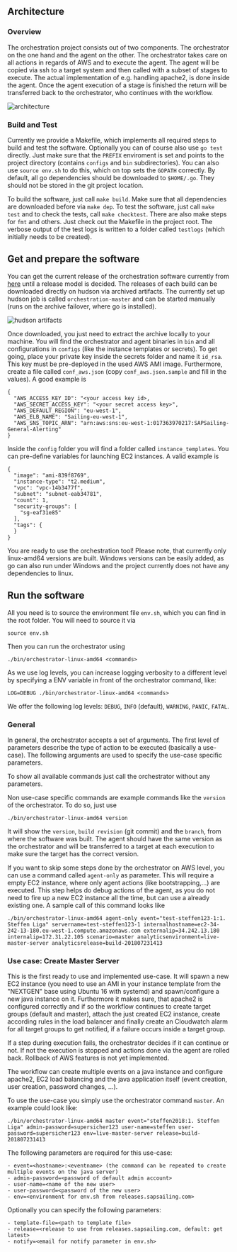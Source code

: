 ## Architecture

### Overview
The orchestration project consists out of two components. The orchestrator on the one hand and the agent on the other.
The orchestrator takes care on all actions in regards of AWS and to execute the agent. The agent will be copied via ssh to a target system and then called with a subset of stages to execute. The actual implementation of e.g. handling apache2, is done inside the agent. Once the agent execution of a stage is finished the return will be transferred back to the orchestrator, who continues with the workflow.

![architecture](https://wiki.sapsailing.com/wiki/images/orchestration/architecture.png)

### Build and Test
Currently we provide a Makefile, which implements all required steps to build and test the software. Optionally you can of course also use `go test` directly. Just make sure that the `PREFIX` enviroment is set and points to the project directory (contains `configs` and `bin` subdirectories). You can also use `source env.sh` to do this, which on top sets the `GOPATH` correctly. By default, all go dependencies should be downloaded to `$HOME/.go`. They should not be stored in the git project location.

To build the software, just call `make build`. Make sure that all dependencies are downloaded before via `make dep`. 
To test the software, just call `make test` and to check the tests, call `make checktest`. There are also make steps for `fmt` and others. Just check out the Makefile in the project root. 
The verbose output of the test logs is written to a folder called `testlogs` (which initially needs to be created).

## Get and prepare the software
You can get the current release of the orchestration software currently from [here](http://static.sapsailing.com/orchestration-0.0.1_7f7e4e40d30f21ffeb8495a370a540c23c496745.tgz) until a release model is decided. The releases of each build can be downloaded directly on hudson via archived artifacts. The currently set up hudson job is called `orchestration-master` and can be started manually (runs on the archive failover, where go is installed).

![hudson artifacts](https://wiki.sapsailing.com/wiki/images/orchestration/hudson-artifacts.png)

Once downloaded, you just need to extract the archive locally to your machine. You will find the orchestrator and agent binaries in `bin` and all configurations in `configs` (like the instance templates or secrets).
To get going, place your private key inside the secrets folder and name it `id_rsa`. This key must be pre-deployed in the used AWS AMI image. Furthermore, create a file called `conf_aws.json` (copy `conf_aws.json.sample` and fill in the values). A good example is

```
{
  "AWS_ACCESS_KEY_ID": "<your access key id>,
  "AWS_SECRET_ACCESS_KEY": "<your secret access key>",
  "AWS_DEFAULT_REGION": "eu-west-1",
  "AWS_ELB_NAME": "Sailing-eu-west-1",
  "AWS_SNS_TOPIC_ARN": "arn:aws:sns:eu-west-1:017363970217:SAPSailing-General-Alerting"
}
```

Inside the `config` folder you will find a folder called `instance_templates`. You can pre-define variables for launching EC2 instances. A valid example is

```
{
  "image": "ami-839f8769",
  "instance-type": "t2.medium",
  "vpc": "vpc-14b3477f",
  "subnet": "subnet-eab34781",
  "count": 1,
  "security-groups": [
    "sg-eaf31e85"
  ],
  "tags": {
  }
}

```

You are ready to use the orchestration tool! Please note, that currently only linux-amd64 versions are built. Windows versions can be easily added, as go can also run under Windows and the project currently does not have any dependencies to linux.

## Run the software
All you need is to source the environment file `env.sh`, which you can find in the root folder. You will need to source it via

```
source env.sh
```

Then you can run the orchestrator using

```
./bin/orchestrator-linux-amd64 <commands>
```

As we use log levels, you can increase logging verbosity to a different level by specifying a ENV variable in front of the orchestrator command, like:

```
LOG=DEBUG ./bin/orchestrator-linux-amd64 <commands>
```
We offer the following log levels: `DEBUG`, `INFO` (default), `WARNING`, `PANIC`, `FATAL`.

### General
In general, the orchestrator accepts a set of arguments. The first level of parameters describe the type of action to be executed (basically a use-case). The following arguments are used to specify the use-case specific parameters.

To show all available commands just call the orchestrator without any parameters.

Non use-case specific commands are example commands like the `version` of the orchestrator. To do so, just use 

```
./bin/orchestrator-linux-amd64 version
```

It will show the `version`, `build revision` (git commit) and the `branch`, from where the software was built. The agent should have the same version as the orchestrator and will be transferred to a target at each execution to make sure the target has the correct version.

If you want to skip some steps done by the orchestrator on AWS level, you can use a command called `agent-only` as parameter. This will require a empty EC2 instance, where only agent actions (like bootstrapping,...) are executed. This step helps do debug actions of the agent, as you do not need to fire up a new EC2 instance all the time, but can use a already existing one. A sample call of this command looks like

```
./bin/orchestrator-linux-amd64 agent-only event="test-steffen123-1:1. Steffen Liga" servername=test-steffen123-1 internalhostname=ec2-34-242-13-180.eu-west-1.compute.amazonaws.com externalip=34.242.13.180 internalip=172.31.22.105 scenario=master analyticsenvironment=live-master-server analyticsrelease=build-201807231413
```

### Use case: Create Master Server
This is the first ready to use and implemented use-case. It will spawn a new EC2 instance (you need to use an AMI in your instance template from the "NEXTGEN" base using Ubuntu 16 with systemd) and spawn/configure a new java instance on it. Furthermore it makes sure, that apache2 is configured correctly and if so the workflow continues to create target groups (default and master), attach the just created EC2 instance, create according rules in the load balancer and finally create an Cloudwatch alarm for all target groups to get notified, if a failure occurs inside a target group.

If a step during execution fails, the orchestrator decides if it can continue or not. If not the execution is stopped and actions done via the agent are rolled back. Rollback of AWS features is not yet implemented.

The workflow can create multiple events on a java instance and configure apache2, EC2 load balancing and the java application itself (event creation, user creation, password changes, ...).

To use the use-case you simply use the orchestrator command `master`. An example could look like:

```
./bin/orchestrator-linux-amd64 master event="steffen2018:1. Steffen Liga" admin-password=supersicher123 user-name=steffen user-password=supersicher123 env=live-master-server release=build-201807231413
```

The following parameters are required for this use-case:

```
- event=<hostname>:<eventname> (the command can be repeated to create multiple events on the java server)
- admin-password=<password of default admin account>
- user-name=<name of the new user>
- user-password=<password of the new user>
- env=<environment for env.sh from releases.sapsailing.com>
```

Optionally you can specify the following parameters:

```
- template-file=<path to template file>
- release=<release to use from releases.sapsailing.com, default: get latest>
- notify=<email for notify parameter in env.sh>
```
